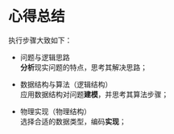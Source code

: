 # 心得总结

执行步骤大致如下：

- 问题与逻辑思路  
  **分析**现实问题的特点，思考其解决思路；

- 数据结构与算法（逻辑结构）  
  应用数据结构对问题**建模**，并思考其算法步骤；

- 物理实现（物理结构）  
  选择合适的数据类型，编码**实现**；
  